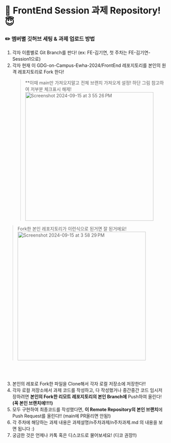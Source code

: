 # 📌 FrontEnd Session 과제 Repository!😇

### ✏️ 멤버별 깃허브 세팅 & 과제 업로드 방법

1. 각자 이름별로 Git Branch를 판다! (ex: FE-김기연, 첫 주차는 FE-김기연-Session1으로)
2. 각자 현재 이 GDG-on-Campus-Ewha-2024/FrontEnd 레포지토리를 본인의 원격 레포지토리로 Fork 한다!
   > \*\*이때 main만 가져오지말고 전체 브랜치 가져오게 설정!
   > 하단 그림 참고하여 저부분 체크표시 해제!
   > <img width="400" alt="Screenshot 2024-09-15 at 3 55 26 PM" src="https://github.com/user-attachments/assets/d075a412-b6cc-4077-9699-4b1331ad8398">

> Fork한 본인 레포지토리가 이런식으로 된거면 잘 된거에요!
> <img width="400" alt="Screenshot 2024-09-15 at 3 58 29 PM" src="https://github.com/user-attachments/assets/6610341e-a705-41c3-a43a-24b8714c378b">

<br></br>

3. 본인의 레포로 Fork한 파일을 Clone해서 각자 로컬 저장소에 저장한다!!
4. 각자 로컬 저장소에서 과제 코드를 작성하고, 다 작성했거나 중간중간 코드 임시저장하려면 **본인의 Fork한 리모트 레포지토리의 본인 Branch에** Push하여 올린다! **(꼭 본인 브랜치에!!!!)**
5. 모두 구현하여 최종코드를 작성했다면, **이 Remote Repository의 본인 브랜치**에 Push Request를 올린다!! (main에 PR올리면 안됨!)
6. 각 주차에 해당하는 과제 내용은 과제설명/n주차과제/n주차과제.md 의 내용을 보면 됩니다 :)
7. 궁금한 것은 언제나 카톡 혹은 디스코드로 물어보세요! (디코 권장!!)
